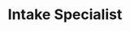 ﻿---
name: Janie Marquez
title: Intake Specialist
email: janie@thetexaslawdog.com
title2: 
mda: FALSE
---

